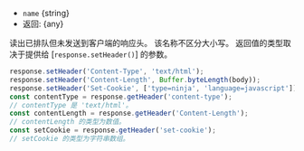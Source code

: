 <!-- YAML
added: v0.4.0
-->

* `name` {string}
* 返回: {any}

读出已排队但未发送到客户端的响应头。 
该名称不区分大小写。 
返回值的类型取决于提供给 [`response.setHeader()`] 的参数。

```js
response.setHeader('Content-Type', 'text/html');
response.setHeader('Content-Length', Buffer.byteLength(body));
response.setHeader('Set-Cookie', ['type=ninja', 'language=javascript']);
const contentType = response.getHeader('content-type');
// contentType 是 'text/html'。
const contentLength = response.getHeader('Content-Length');
// contentLength 的类型为数值。
const setCookie = response.getHeader('set-cookie');
// setCookie 的类型为字符串数组。
```

